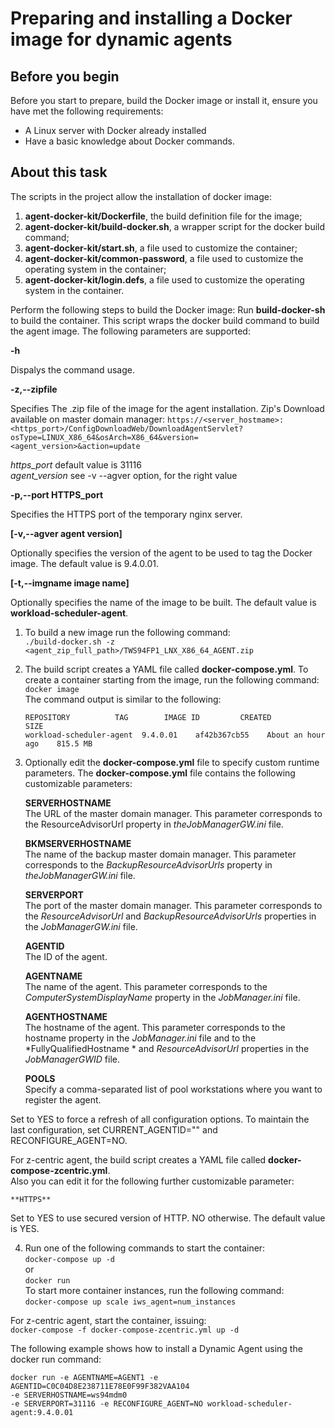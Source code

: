 # Preparing and installing a Docker image for dynamic agents

## Before you begin
Before you start to prepare, build the Docker image or install it, ensure you have met the following requirements:
 - A Linux server with Docker already installed
 - Have a basic knowledge about Docker commands.

## About this task
The scripts in the project allow the installation of docker image:
 1. **agent-docker-kit/Dockerfile**, the build definition file for the image;
 2. **agent-docker-kit/build-docker.sh**, a wrapper script for the  docker build  command;
 3.  **agent-docker-kit/start.sh**, a file used to customize the container;
 4. **agent-docker-kit/common-password**, a file used to customize the operating system in the container;
 5. **agent-docker-kit/login.defs**, a file used to customize the operating system in the container.

Perform the following steps to build the Docker image:
Run **build-docker-sh** to build the container. This script wraps the docker build command to build the agent image. The following parameters are supported:

**-h**

Dispalys the command usage.

**-z,--zipfile**

Specifies The .zip file of the image for the agent installation. 
Zip's Download available on master domain manager: 
```https://<server_hostmame>:<https_port>/ConfigDownloadWeb/DownloadAgentServlet?osType=LINUX_X86_64&osArch=X86_64&version=<agent_version>&action=update```  

*https_port* default value is  31116   
*agent_version* see -v --agver option, for the right value


**-p,--port  HTTPS_port**

Specifies the HTTPS port of the temporary nginx server.

**\[-v,--agver  agent version\]**

Optionally specifies the version of the agent to be used to tag the Docker image. The default value is  9.4.0.01.

**\[-t,--imgname  image name\]**

Optionally specifies the name of the image to be built. The default value is  **workload-scheduler-agent**.

1. To build a new image run the following command:  
```./build-docker.sh -z <agent_zip_full_path>/TWS94FP1_LNX_X86_64_AGENT.zip```

2. The build script creates a YAML file called **docker-compose.yml**. To create a container starting from the image, run the following command:  
```docker image```  
The command output is similar to the following:  
	```
	REPOSITORY          TAG        IMAGE ID         CREATED            SIZE
	workload-scheduler-agent  9.4.0.01    af42b367cb55    About an hour ago    815.5 MB
	```
3. Optionally edit the **docker-compose.yml** file to specify custom runtime parameters.
The  **docker-compose.yml**  file contains the following customizable parameters:

	**SERVERHOSTNAME**  
The URL of the  master domain manager. This parameter corresponds to the  ResourceAdvisorUrl  property in *theJobManagerGW.ini*  file.

	**BKMSERVERHOSTNAME**  
The name of the  backup master domain manager. This parameter corresponds to the  *BackupResourceAdvisorUrls*  property in *theJobManagerGW.ini*  file.

	**SERVERPORT**  
The port of the  master domain manager. This parameter corresponds to the  *ResourceAdvisorUrl*  and  *BackupResourceAdvisorUrls* properties in the *JobManagerGW.ini* file.

	**AGENTID**  
The ID of the agent.

	**AGENTNAME**  
The name of the agent. This parameter corresponds to the  *ComputerSystemDisplayName*  property in the *JobManager.ini*  file.

	**AGENTHOSTNAME**  
The hostname of the agent. This parameter corresponds to the  hostname  property in the *JobManager.ini*  file and to the  *FullyQualifiedHostname * and *ResourceAdvisorUrl*  properties in the  *JobManagerGWID*  file.

	**POOLS**  
Specify a comma-separated list of pool workstations where you want to register the agent.

Set to  YES  to force a refresh of all configuration options. To maintain the last configuration, set CURRENT\_AGENTID="" and RECONFIGURE\_AGENT=NO.  

For z-centric agent, the build script creates a YAML file called **docker-compose-zcentric.yml**.   
Also you can edit it for the following further customizable parameter:

	**HTTPS**  
Set to YES to use secured version of HTTP. NO otherwise. The default value is YES.


 4. Run one of the following commands to start the container:  
 ```docker-compose up -d```  
 or  
 ```docker run```  
 To start more container instances, run the following command:  
 ```docker-compose up scale iws_agent=num_instances```  
  
For z-centric agent, start the container, issuing:  
  ```docker-compose -f docker-compose-zcentric.yml up -d```  
  
The following example shows how to install a Dynamic Agent using the docker run command:  
```
docker run -e AGENTNAME=AGENT1 -e AGENTID=C0C04D8E238711E78E0F99F382VAA104 
-e SERVERHOSTNAME=ws94mdm0 
-e SERVERPORT=31116 -e RECONFIGURE_AGENT=NO workload-scheduler-agent:9.4.0.01
```
